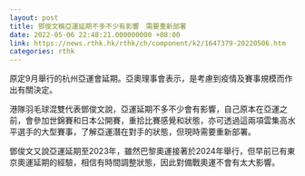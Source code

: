 ```yaml
---
layout: post
title: 鄧俊文稱亞運延期不多不少有影響　需要重新部署
date: 2022-05-06 22:48:21.000000000 +08:00
link: https://news.rthk.hk/rthk/ch/component/k2/1647379-20220506.htm
categories: rthk
---
```


原定9月舉行的杭州亞運會延期。亞奧理事會表示，是考慮到疫情及賽事規模而作出有關決定。

港隊羽毛球混雙代表鄧俊文說，亞運延期不多不少會有影響，自己原本在亞運之前，會參加世錦賽和日本公開賽，重拾比賽感覺和狀態，亦可透過這兩項雲集高水平選手的大型賽事，了解亞運潛在對手的狀態，但現時需要重新部署。

鄧俊文又說亞運延期至2023年，雖然巴黎奧運接著於2024年舉行，但早前已有東京奧運延期的經驗，相信有時間調整狀態，因此對備戰奧運不會有太大影響。
